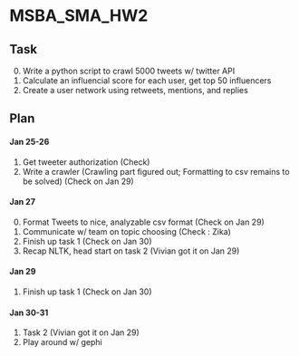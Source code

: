 # MSBA_SMA_HW2

## Task
0. Write a python script to crawl 5000 tweets w/ twitter API
1. Calculate an influencial score for each user, get top 50 influencers
2. Create a user network using retweets, mentions, and replies


## Plan
#### Jan 25-26
1. Get tweeter authorization (Check)
2. Write a crawler (Crawling part figured out; Formatting to csv remains to be solved) (Check on Jan 29)

#### Jan 27
0. Format Tweets to nice, analyzable csv format (Check on Jan 29)
1. Communicate w/ team on topic choosing (Check : Zika)
2. Finish up task 1 (Check on Jan 30)
3. Recap NLTK, head start on task 2 (Vivian got it on Jan 29)


#### Jan 29
1. Finish up task 1 (Check on Jan 30)

#### Jan 30-31
1. Task 2 (Vivian got it on Jan 29)
2. Play around w/ gephi
